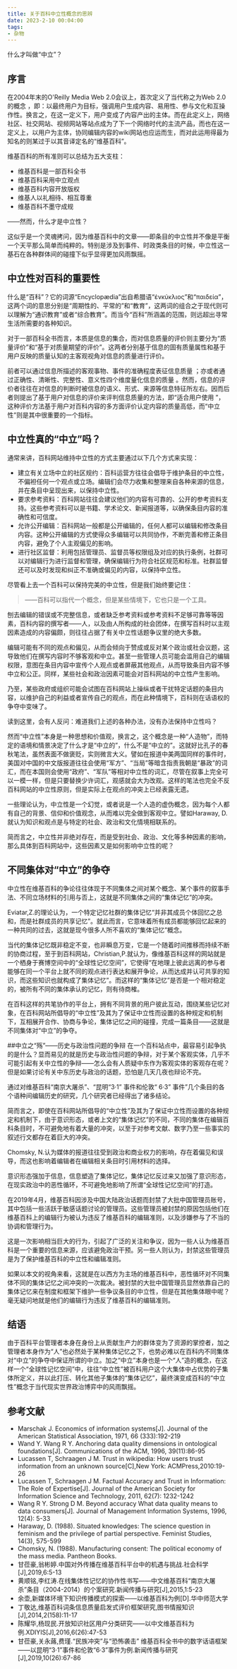 ```yaml
---
title: 关于百科中立性概念的思辨
date: 2023-2-10 00:04:00
tags: 
- 杂物
---
```

什么才叫做“中立”？
<!-- more -->
## 序言
在2004年末的O'Reilly Media Web 2.0会议上，首次定义了当代称之为Web 2.0的概念 ，即：以最终用户为目标，强调用户生成内容、易用性、参与文化和互操作性。换言之，在这一定义下，用户变成了内容产出的主体。而在此定义上，网络社区、社交网站、视频网站等站点成为了下一个网络时代的主流产品，而也在这一定义上，以用户为主体，协同编辑内容的wiki网站也应运而生，而对此运用得最为知名的则某过于以其音译定名的“维基百科”。

维基百科的所有准则可以总结为五大支柱：

+ 维基百科是一部百科全书
+ 维基百科采用中立观点
+ 维基百科内容开放版权
+ 维基人以礼相待、相互尊重
+ 维基百科不墨守成规

——然而，什么才是中立性？

这似乎是一个灵魂拷问，因为维基百科中的文章——即条目的中立性并不像是平衡一个天平那么简单而纯粹的。特别是涉及到事件、时政类条目的时候，中立性这一基石在各种群体间的碰撞下似乎显得更加风雨飘摇。

## 中立性对百科的重要性
什么是“百科”？它的词源“Encyclopædia”出自希腊语“ἐνκύκλιoς”和“παιδεία”，这两个词的意思分别是“周期性的、平常的”和“教育”，这两词的组合之于现代则可以理解为“通识教育”或者“综合教育”。而当今“百科”所涵盖的范围，则远超出寻常生活所需要的各种知识。

对于一部百科全书而言，本质是信息的集合，而对信息质量的评价则主要分为“质量评价”和“基于对质量期望的评价”。这两者分别基于信息的固有质量属性和基于用户反映的质量认知的主客观视角对信息的质量进行评价。

前者可以通过信息所描述的客观事物、事件的准确程度表征信息质量 ；亦或者通过正确性、清晰性、完整性、意义性四个维度量化信息的质量 。然而，信息的评价者往往在对信息的判断时被信息的语义、形式、来源等信息特征所左右。因而后者则提出了基于用户对信息的评价来评判信息质量的方法，即“适合用户使用 ”，这种评价方法基于用户对百科内容的多方面评价认定内容的质量高低，而“中立性”则是其中很重要的一个指标。

## 中立性真的“中立”吗？
通常来讲，百科网站维持中立性的方式主要通过以下几个方式来实现：

+ 建立有关立场中立的社区规约：百科运营方往往会倡导于维护条目的中立性，不偏袒任何一个观点或立场。编辑们会尽力收集和整理来自各种来源的信息，并在条目中呈现出来，以保持中立性。
+ 要求参考资料：百科网站往往会建议他们的内容有可靠的、公开的参考资料支持。这些参考资料可以是书籍、学术论文、新闻报道等，以确保条目内容的准确性和可信度。
+ 允许公开编辑：百科网站一般都是公开编辑的，任何人都可以编辑和修改条目内容。这种公开编辑的方式使得众多编辑可以共同协作，不断完善和修正条目内容，避免了个人主观偏见的影响。
+ 进行社区监督：利用包括管理员、监督员等权限组及对应的执行条例，社群可以对编辑行为进行监督和管理，确保编辑行为符合社区规范和标准。社群监督还可以及时发现和纠正不准确或偏见的内容，以保持中立性。

尽管看上去一个百科可以保持完美的中立性，但是我们始终要记住：
>——百科可以指代一个概念，但是某些情境下，它也只是一个工具。

刨去编辑的错误或不完整信息，或者缺乏参考资料或参考资料不足够可靠等等因素，百科内容的撰写者——人，以及由人所构成的社会团体，在撰写百科时以主观因素造成的内容偏颇，则往往占据了有关中立性话题争议里的绝大多数。

编辑可能有不同的观点和偏见，从而会倾向于赞成或反对某个政治或社会议题，这导致他们在撰写内容时不够客观和中立。甚至一些管理人员可能会滥用自己的编辑权限，意图在条目内容中宣传个人观点或者屏蔽其他观点，从而导致条目内容不够中立和公正。同样，某些社会和政治因素可能会对百科网站的中立性产生影响。

乃至，某些政府或组织可能会试图在百科网站上操纵或者干扰特定话题的条目内容，以维护自己的利益或者宣传自己的观点，而在此种情境下，百科则在话语权的争夺中变味了。

读到这里，会有人反问：难道我们上述的各种办法，没有办法保持中立性吗？

然而“中立性”本身是一种思想和价值观，换言之，这个概念是一种“人造物”，而特定的语境和情景决定了什么才是“中立的”，什么不是“中立的”。这就好比孔子的春秋笔法，虽然表面不做褒贬，实则微言大义。譬如在报道中美两国同样的事件时，美国对中国的中文版报道往往会使用“军方”、“当局”等暗含指责我朝是“暴政”的词汇，而在本国则会使用“政府”、“军队”等相对中立性的词汇，尽管在叙事上完全可以一模一样，但是只要替换少许词汇，观感就会大为改观。这样的笔法也完全不反百科网站的中立性原则，但是实际上在观点的冲突上已经表露无遗。

一些理论认为，中立性是一个幻觉，或者说是一个人造的虚伪概念，因为每个人都有自己的背景、信仰和价值观念，从而难以完全做到客观中立。譬如Haraway, D.就认为知识和观点是与特定的社会、政治和文化情境相联系的。

简而言之，中立性并非绝对存在，而是受到社会、政治、文化等多种因素的影响，那么具体到百科网站中，这些因素又是如何影响中立性的呢？

## 不同集体对“中立”的争夺
中立性在维基百科的争论往往体现于不同集体之间对某个概念、某个事件的叙事手法、不同立场材料的引用与否上，这就是不同集体之间的“集体记忆”的冲突。

Eviatar,Z.的理论认为，一个特定记忆社群的集体记忆“并非其成员个体回忆之总和，而是社群成员的共享记忆”。就此而言，它意味着所有成员都能够回忆起来的一种共同的过去，这就是现今很多人所不喜欢的“集体记忆”概念。

当代的集体记忆既非稳定不变，也非瞬息万变，它是一个随着时间推移而持续不断的协商过程，至于到百科网站，Christian,P.就认为，像维基百科这样的网站就是一个栖身于赛博空间中的“全球性记忆空间”，它使得“在地理上彼此远离的参与者能够在同一个平台上就不同的观点进行表达和展开争论，从而达成并认可共享的知识，而这些知识也就构成了集体记忆”。而这样的“集体记忆”是否是一个相对稳定的，被所有不同的集体承认的记忆，则有待商榷。

在百科这样的共笔协作的平台上，拥有不同背景的用户彼此互动，围绕某些记忆对象，在百科网站所倡导的“中立性”及其为了保证中立性而设置的各种规定和机制下，互相展开合作、协商与争论，集体记忆之间的碰撞，完成一篇条目——这就是不同集体对“中立”的争夺。

##中立之“殇”——历史与政治性问题的争辩
在一个百科站点中，最容易引起争执的是什么？显而易见的就是历史与政治性问题的争辩，对于某个客观实体，几乎不可能引起有关中立性的争辩——怎么会有人质疑中东作为客观实体的客观存在呢？但是如果讨论有关中东历史与政治的话题，恐怕是几天几夜也辩论不完。

通过对维基百科“南京大屠杀”、“昆明“3·1” 事件和伦敦“ 6·3” 事件”几个条目的各个语种间编辑历史的研究，几个研究者已经得出了诸多结论。

简而言之，即使在百科网站所倡导的“中立性”及其为了保证中立性而设置的各种规定和机制下，由于意识形态，或者上文的“集体记忆”的不同，不同的集体在编辑百科条目时，不可避免地有着大量的冲突，以至于对参考文献、数字乃至一些事实的叙述行文都存在着巨大的冲突。

Chomsky, N.认为媒体的报道往往受到政治和商业权力的影响，存在着偏见和误导，而这也影响着编辑者在编辑相关条目时引用材料的选择。

意识形态强加于信息，信息塑造了集体记忆，集体记忆反过来又加强了意识形态，在现实政治中的恶性循环，不可避免地影响了所谓“全球性记忆空间”的打造。

在2019年4月，维基百科因涉及中国大陆政治话题而封禁了大批中国管理员账号，其中包括一些活跃于敏感话题讨论的管理员。这些管理员被封禁的原因包括他们在维基百科上的编辑行为被认为违反了维基百科的编辑准则，以及涉嫌参与了不当的协调和管理行为。

这是一次影响相当巨大的行为，引起了广泛的关注和争议，因为一些人认为维基百科是一个重要的信息来源，应该避免政治干预。另一些人则认为，封禁这些管理员是为了保护维基百科的中立性和编辑准则。

如果以本文的视角来看，这就是在以西方为主场的维基百科中，恶性循环对不同集体不同的集体记忆之间冲突的一次裁决。被封禁的大批中国管理员显然依靠自己的集体记忆来在制度和框架下维护一些争议条目的中立性，但是在其他集体眼中呢？毫无疑问地就是他们的编辑行为违反了维基百科的编辑准则。

## 结语
由于百科平台管理者本身在身份上从贡献生产力的群体变为了资源的掌控者，加之管理者本身作为“人”也必然处于某种集体记忆之下，也势必难以在百科内不同集体对“中立”的争夺中保证所谓的中立。加之“中立”本身也是一个“人”造的概念，在这样一个“全球性记忆空间”中，往往“中立性”被百科用户这个大集体中占优势的子集体所定义，并以此打压、转化其他子集体的“集体记忆”，最终演变成百科的“中立性”概念于当代现实世界政治博弈中的风雨飘摇。

## 参考文献
+ Marschak J. Economics of information systems[J]. Journal of the American Statistical Association, 1971, 66 (333):192-219
+ Wand Y. Wang R Y. Anchoring data quality dimensions in ontological foundations[J]. Communications of the ACM, 1996, 39(11):86-95
+ Lucassen T, Schraagen J M. Trust in wikipedia: How users trust information from an unknown source[C],New York: ACMPress,2010:19-26
+ Lucassen T, Schraagen J M. Factual Accuracy and Trust in Information: The Role of Expertise[J]. Journal of the American Society for Information Science and Technology, 2011, 62(7): 1232-1242
+ Wang R Y. Strong D M. Beyond accuracy What data quality means to data consumers[J]. Journal of Management Information Systems, 1996, 12(4): 5-33
+ Haraway, D. (1988). Situated knowledges: The science question in feminism and the privilege of partial perspective. Feminist Studies, 14(3), 575-599
+ Chomsky, N. (1988). Manufacturing consent: The political economy of the mass media. Pantheon Books.
+ 甘莅豪,翁彬婷.中国对外传播在维基百科平台中的机遇与挑战.社会科学[J],2019,6:5-13
+ 黄顺铭,李红涛.在线集体性记忆的协作性书写——中文维基百科“南京大屠杀”条目（2004-2014）的个案研究.新闻传播与研究[J],2015,1:5-23
+ 余壶,新媒体环境下知识传播模式的探索——以维基百科为例[D].华中师范大学
+ 丁敬达,维基百科词条信息质量启发式评价框架研究,图书情报知识[J],2014,2(158):11-17
+ 陈耀华,杨现民.开放知识社区用户分类研究——以中文维基百科为例.XDIYIS[J],2016,6(26):47-53
+ 甘莅豪,关永蕗,费瑾.“民族冲突”与“恐怖袭击” 维基百科全书中的数字话语框架——以昆明“3·1”事件和伦敦“6·3”事件为例.新闻传播与研究[J],2019,10(26):67-86